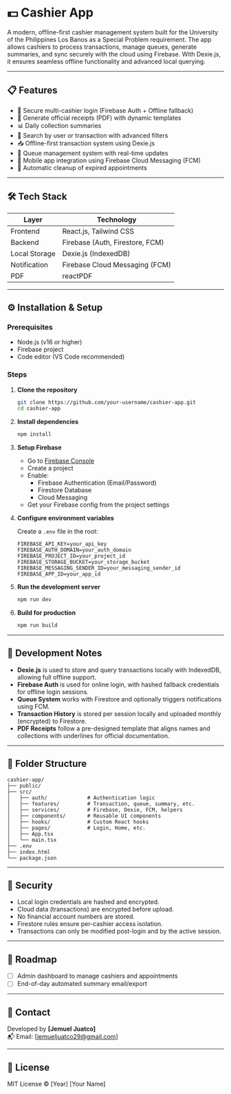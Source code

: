 # 💵 Cashier App

A modern, offline-first cashier management system built for the University of the Philippines Los Banos as a Special Problem requirement. The app allows cashiers to process transactions, manage queues, generate summaries, and sync securely with the cloud using Firebase. With Dexie.js, it ensures seamless offline functionality and advanced local querying.

---

## 📋 Features

- 🔐 Secure multi-cashier login (Firebase Auth + Offline fallback)
- 🧾 Generate official receipts (PDF) with dynamic templates
- 📊 Daily collection summaries
- 🔎 Search by user or transaction with advanced filters
- 📥 Offline-first transaction system using Dexie.js
- 🔔 Queue management system with real-time updates
- 📱 Mobile app integration using Firebase Cloud Messaging (FCM)
- 🧹 Automatic cleanup of expired appointments

---

## 🛠️ Tech Stack

| Layer         | Technology                           |
| ------------- | ------------------------------------ |
| Frontend      | React.js, Tailwind CSS               |
| Backend       | Firebase (Auth, Firestore, FCM)      |
| Local Storage | Dexie.js (IndexedDB)                 |
| Notification  | Firebase Cloud Messaging (FCM)       |
| PDF           | reactPDF                             |

---

## ⚙️ Installation & Setup

### Prerequisites

- Node.js (v16 or higher)
- Firebase project
- Code editor (VS Code recommended)

### Steps

1. **Clone the repository**

   ```bash
   git clone https://github.com/your-username/cashier-app.git
   cd cashier-app
   ```

2. **Install dependencies**

   ```bash
   npm install
   ```

3. **Setup Firebase**

   - Go to [Firebase Console](https://console.firebase.google.com/)
   - Create a project
   - Enable:
     - Firebase Authentication (Email/Password)
     - Firestore Database
     - Cloud Messaging
   - Get your Firebase config from the project settings

4. **Configure environment variables**

   Create a `.env` file in the root:

   ```env
   FIREBASE_API_KEY=your_api_key
   FIREBASE_AUTH_DOMAIN=your_auth_domain
   FIREBASE_PROJECT_ID=your_project_id
   FIREBASE_STORAGE_BUCKET=your_storage_bucket
   FIREBASE_MESSAGING_SENDER_ID=your_messaging_sender_id
   FIREBASE_APP_ID=your_app_id
   ```

5. **Run the development server**

   ```bash
   npm run dev
   ```

6. **Build for production**

   ```bash
   npm run build
   ```

---

## 🧪 Development Notes

- **Dexie.js** is used to store and query transactions locally with IndexedDB, allowing full offline support.
- **Firebase Auth** is used for online login, with hashed fallback credentials for offline login sessions.
- **Queue System** works with Firestore and optionally triggers notifications using FCM.
- **Transaction History** is stored per session locally and uploaded monthly (encrypted) to Firestore.
- **PDF Receipts** follow a pre-designed template that aligns names and collections with underlines for official documentation.

---

## 📂 Folder Structure

```
cashier-app/
├── public/
├── src/
│   ├── auth/             # Authentication logic
│   ├── features/         # Transaction, queue, summary, etc.
│   ├── services/         # Firebase, Dexie, FCM, helpers
│   ├── components/       # Reusable UI components
│   ├── hooks/            # Custom React hooks
│   ├── pages/            # Login, Home, etc.
│   ├── App.tsx
│   └── main.tsx
├── .env
├── index.html
└── package.json
```

---

## 🔐 Security

- Local login credentials are hashed and encrypted.
- Cloud data (transactions) are encrypted before upload.
- No financial account numbers are stored.
- Firestore rules ensure per-cashier access isolation.
- Transactions can only be modified post-login and by the active session.

---

## 🔮 Roadmap

- [ ] Admin dashboard to manage cashiers and appointments
- [ ] End-of-day automated summary email/export

---

## 📧 Contact

Developed by **[Jemuel Juatco]**  
📬 Email: [jemueljuatco29@gmail.com]  


---

## 📄 License

MIT License © [Year] [Your Name]
